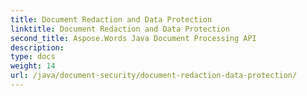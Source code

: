 ```yaml
---
title: Document Redaction and Data Protection
linktitle: Document Redaction and Data Protection
second_title: Aspose.Words Java Document Processing API
description: 
type: docs
weight: 14
url: /java/document-security/document-redaction-data-protection/
---
```

